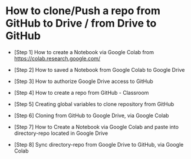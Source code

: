 # How to clone/Push a repo from GitHub to Drive / from Drive to GitHub

* [Step 1] How to create a Notebook via Google Colab from https://colab.research.google.com/

* [Step 2] How to saved a Notebook from Google Colab to Google Drive

* [Step 3] How to authorize Google Drive access to GitHub

* [Step 4] How to create a repo from GitHub - Classroom
 
* [Step 5] Creating global variables to clone repository from GitHub

* [Step 6] Cloning from GitHub to Google Drive, via Google Colab

* [Step 7] How to Create a Notebook via Google Colab and paste into directory-repo located in Google Drive

* [Step 8] Sync directory-repo from Google Drive to GitHub, via Google Colab
